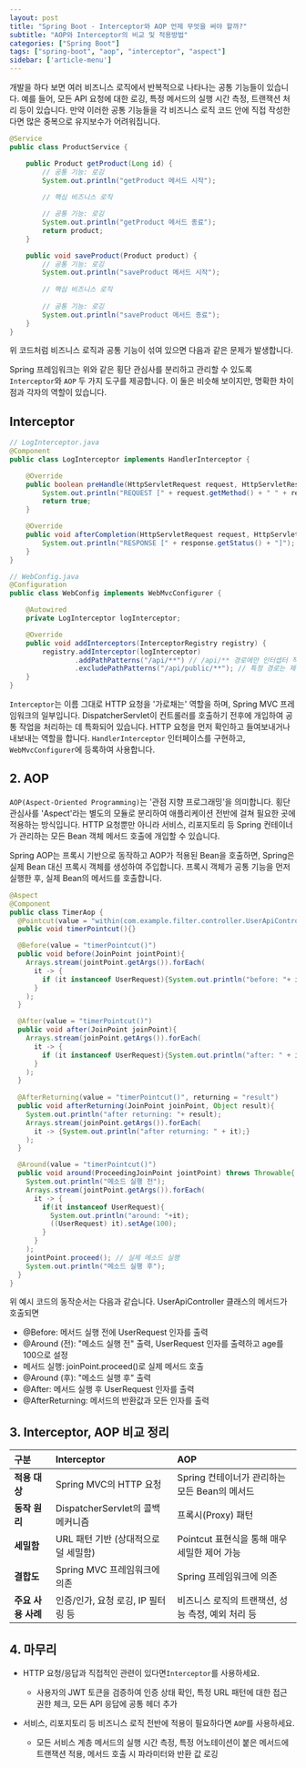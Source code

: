 ```yaml
---
layout: post
title: "Spring Boot - Interceptor와 AOP 언제 무엇을 써야 할까?"
subtitle: "AOP와 Interceptor의 비교 및 적용방법"
categories: ["Spring Boot"]
tags: ["spring-boot", "aop", "interceptor", "aspect"]
sidebar: ['article-menu']
---
```


개발을 하다 보면 여러 비즈니스 로직에서 반복적으로 나타나는 공통 기능들이 있습니다. 
예를 들어, 모든 API 요청에 대한 로깅, 특정 메서드의 실행 시간 측정, 트랜잭션 처리 등이 있습니다.
만약 이러한 공통 기능들을 각 비즈니스 로직 코드 안에 직접 작성한다면 많은 중복으로 유지보수가 어려워집니다.

```java
@Service
public class ProductService {

    public Product getProduct(Long id) {
        // 공통 기능: 로깅
        System.out.println("getProduct 메서드 시작");
        
        // 핵심 비즈니스 로직

        // 공통 기능: 로깅
        System.out.println("getProduct 메서드 종료");
        return product;
    }

    public void saveProduct(Product product) {
        // 공통 기능: 로깅
        System.out.println("saveProduct 메서드 시작");
      
        // 핵심 비즈니스 로직
      
        // 공통 기능: 로깅
        System.out.println("saveProduct 메서드 종료");
    }
}
```

위 코드처럼 비즈니스 로직과 공통 기능이 섞여 있으면 다음과 같은 문제가 발생합니다.

Spring 프레임워크는 위와 같은 횡단 관심사를 분리하고 관리할 수 있도록 `Interceptor`와 `AOP` 두 가지 도구를 제공합니다. 
이 둘은 비슷해 보이지만, 명확한 차이점과 각자의 역할이 있습니다. 

## Interceptor


```java
// LogInterceptor.java
@Component
public class LogInterceptor implements HandlerInterceptor {

    @Override
    public boolean preHandle(HttpServletRequest request, HttpServletResponse response, Object handler) throws Exception {
        System.out.println("REQUEST [" + request.getMethod() + " " + request.getRequestURI() + "]");
        return true;
    }

    @Override
    public void afterCompletion(HttpServletRequest request, HttpServletResponse response, Object handler, Exception ex) throws Exception {
        System.out.println("RESPONSE [" + response.getStatus() + "]");
    }
}

// WebConfig.java
@Configuration
public class WebConfig implements WebMvcConfigurer {

    @Autowired
    private LogInterceptor logInterceptor;

    @Override
    public void addInterceptors(InterceptorRegistry registry) {
        registry.addInterceptor(logInterceptor)
                .addPathPatterns("/api/**") // /api/** 경로에만 인터셉터 적용
                .excludePathPatterns("/api/public/**"); // 특정 경로는 제외
    }
}
```

`Interceptor`는 이름 그대로 HTTP 요청을 '가로채는' 역할을 하며, Spring MVC 프레임워크의 일부입니다.
DispatcherServlet이 컨트롤러를 호출하기 전후에 개입하여 공통 작업을 처리하는 데 특화되어 있습니다.
HTTP 요청을 먼저 확인하고 들여보내거나 내보내는 역할을 합니다.
`HandlerInterceptor` 인터페이스를 구현하고, `WebMvcConfigurer`에 등록하여 사용합니다.



## 2. AOP
`AOP(Aspect-Oriented Programming)`는 '관점 지향 프로그래밍'을 의미합니다. 
횡단 관심사를 'Aspect'라는 별도의 모듈로 분리하여 애플리케이션 전반에 걸쳐 필요한 곳에 적용하는 방식입니다. 
HTTP 요청뿐만 아니라 서비스, 리포지토리 등 Spring 컨테이너가 관리하는 모든 Bean 객체 메서드 호출에 개입할 수 있습니다.

Spring AOP는 프록시 기반으로 동작하고 AOP가 적용된 Bean을 호출하면, Spring은 실제 Bean 대신 프록시 객체를 생성하여 주입합니다.
프록시 객체가 공통 기능을 먼저 실행한 후, 실제 Bean의 메서드를 호출합니다.
```java
@Aspect
@Component
public class TimerAop {
  @Pointcut(value = "within(com.example.filter.controller.UserApiController)")
  public void timerPointcut(){}

  @Before(value = "timerPointcut()")
  public void before(JoinPoint jointPoint){
    Arrays.stream(jointPoint.getArgs()).forEach(
      it -> {
        if (it instanceof UserRequest){System.out.println("before: "+ it);}
      }
    );
  }

  @After(value = "timerPointcut()")
  public void after(JoinPoint joinPoint){
    Arrays.stream(joinPoint.getArgs()).forEach(
      it -> {
        if (it instanceof UserRequest){System.out.println("after: " + it);}
      }
    );
  }
  
  @AfterReturning(value = "timerPointcut()", returning = "result") 
  public void afterReturning(JoinPoint joinPoint, Object result){
    System.out.println("after returning: "+ result);
    Arrays.stream(joinPoint.getArgs()).forEach(
      it -> {System.out.println("after returning: " + it);}
    );
  }

  @Around(value = "timerPointcut()")
  public void around(ProceedingJoinPoint jointPoint) throws Throwable{
    System.out.println("메소드 실행 전");
    Arrays.stream(jointPoint.getArgs()).forEach(
      it -> {
        if(it instanceof UserRequest){
          System.out.println("around: "+it);
          ((UserRequest) it).setAge(100);
        }
      }
    );
    jointPoint.proceed(); // 실제 메소드 실행
    System.out.println("메소드 실행 후");
  }
}
```

위 예시 코드의 동작순서는 다음과 같습니다. UserApiController 클래스의 메서드가 호출되면

- @Before: 메서드 실행 전에 UserRequest 인자를 출력
- @Around (전): "메소드 실행 전" 출력, UserRequest 인자를 출력하고 age를 100으로 설정
- 메서드 실행: joinPoint.proceed()로 실제 메서드 호출
- @Around (후): "메소드 실행 후" 출력
- @After: 메서드 실행 후 UserRequest 인자를 출력
- @AfterReturning: 메서드의 반환값과 모든 인자를 출력



## 3. Interceptor, AOP 비교 정리

| 구분 | Interceptor | AOP                            |
| :--- | :--- |:-------------------------------|
| **적용 대상** | Spring MVC의 HTTP 요청 | Spring 컨테이너가 관리하는 모든 Bean의 메서드 |
| **동작 원리** | DispatcherServlet의 콜백 메커니즘 | 프록시(Proxy) 패턴                  |
| **세밀함** | URL 패턴 기반 (상대적으로 덜 세밀함) | Pointcut 표현식을 통해 매우 세밀한 제어 가능  |
| **결합도** | Spring MVC 프레임워크에 의존 | Spring 프레임워크에 의존               |
| **주요 사용 사례**| 인증/인가, 요청 로깅, IP 필터링 등 | 비즈니스 로직의 트랜잭션, 성능 측정, 예외 처리 등  |

## 4. 마무리

- HTTP 요청/응답과 직접적인 관련이 있다면`Interceptor`를 사용하세요.
    - 사용자의 JWT 토큰을 검증하여 인증 상태 확인, 특정 URL 패턴에 대한 접근 권한 체크, 모든 API 응답에 공통 헤더 추가

- 서비스, 리포지토리 등 비즈니스 로직 전반에 적용이 필요하다면 `AOP`를 사용하세요.
    - 모든 서비스 계층 메서드의 실행 시간 측정, 특정 어노테이션이 붙은 메서드에 트랜잭션 적용, 메서드 호출 시 파라미터와 반환 값 로깅

